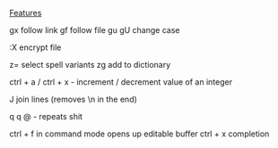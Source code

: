 [Features](https://www.youtube.com/watch?v=gccGjwTZA7k)

gx follow link
gf follow file
gu gU change case

:X encrypt file

z= select spell variants
zg add to dictionary

ctrl + a / ctrl + x - increment / decrement value of an integer

J join lines (removes \n in the end)

q<any char> <record shit> q
@<any char> - repeats shit

ctrl + f in command mode opens up editable buffer
ctrl + x completion

